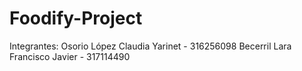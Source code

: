 # Foodify-Project
Integrantes: 
Osorio López Claudia Yarinet - 316256098
Becerril Lara Francisco Javier - 317114490
